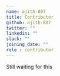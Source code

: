 ```yaml
---
name: ajith-807
title: Contributor
github: ajith-807
twitter: ""
linkedin: ""
slack: ""
joining_date: ""
role : contributor
---
```


Still waiting for this
